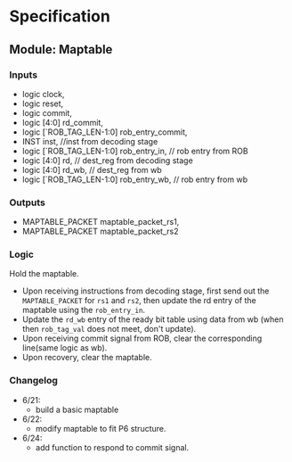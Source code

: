 # Specification

## Module: Maptable
### Inputs
- logic clock,
- logic reset,
- logic commit,
- logic [4:0] rd_commit,
- logic [`ROB_TAG_LEN-1:0] rob_entry_commit,
- INST inst, //inst from decoding stage
- logic [`ROB_TAG_LEN-1:0] rob_entry_in, // rob entry from ROB
- logic [4:0] rd, // dest_reg from decoding stage
- logic [4:0] rd_wb, // dest_reg from wb
- logic [`ROB_TAG_LEN-1:0] rob_entry_wb, // rob entry from wb
### Outputs
- MAPTABLE_PACKET maptable_packet_rs1,
- MAPTABLE_PACKET maptable_packet_rs2

### Logic
Hold the maptable. 

- Upon receiving instructions from decoding stage, first send out the `MAPTABLE_PACKET` for `rs1` and `rs2`, then update the rd entry of the maptable using the `rob_entry_in`.
- Update the `rd_wb` entry of the ready bit table using data from wb (when then `rob_tag_val` does not meet, don't update).
- Upon receiving commit signal from ROB, clear the corresponding line(same logic as wb).
- Upon recovery, clear the maptable.

### Changelog
- 6/21:
  - build a basic maptable
- 6/22:
  - modify maptable to fit P6 structure.
- 6/24:
  - add function to respond to commit signal.